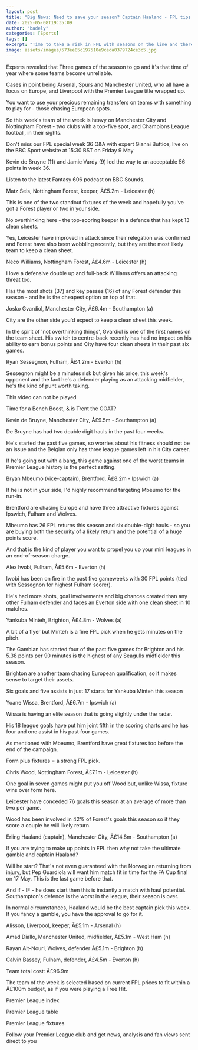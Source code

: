 ```yaml
---
layout: post
title: "Big News: Need to save your season? Captain Haaland - FPL tips & team of week"
date: 2025-05-08T19:35:09
author: "badely"
categories: [Sports]
tags: []
excerpt: "Time to take a risk in FPL with seasons on the line and there's no bigger gamble this week - with huge a upside - than selecting Manchester City's Erl"
image: assets/images/573ee85c197510e9ceda0379724ce3c5.jpg
---
```


Experts revealed that Three games of the season to go and it's that time of year where some teams become unreliable.

Cases in point being Arsenal, Spurs and Manchester United, who all have a focus on Europe, and Liverpool with the Premier League title wrapped up.

You want to use your precious remaining transfers on teams with something to play for - those chasing European spots.

So this week's team of the week is heavy on Manchester City and Nottingham Forest - two clubs with a top-five spot, and Champions League football, in their sights. 

Don't miss our FPL special week 36 Q&A with expert Gianni Buttice, live on the BBC Sport website at 15:30 BST on Friday 9 May

Kevin de Bruyne (11) and Jamie Vardy (9) led the way to an acceptable 56 points in week 36.

Listen to the latest Fantasy 606 podcast on BBC Sounds.

Matz Sels, Nottingham Forest, keeper, Â£5.2m - Leicester (h)

This is one of the two standout fixtures of the week and hopefully you've got a Forest player or two in your side.

No overthinking here - the top-scoring keeper in a defence that has kept 13 clean sheets.

Yes, Leicester have improved in attack since their relegation was confirmed and Forest have also been wobbling recently, but they are the most likely team to keep a clean sheet.

Neco Williams, Nottingham Forest, Â£4.6m - Leicester (h)

I love a defensive double up and full-back Williams offers an attacking threat too.

Has the most shots (37) and key passes (16) of any Forest defender this season - and he is the cheapest option on top of that.

Josko Gvardiol, Manchester City, Â£6.4m - Southampton (a)

City are the other side you'd expect to keep a clean sheet this week.

In the spirit of 'not overthinking things', Gvardiol is one of the first names on the team sheet. His switch to centre-back recently has had no impact on his ability to earn bonus points and City have four clean sheets in their past six games.

Ryan Sessegnon, Fulham, Â£4.2m - Everton (h)

Sessegnon might be a minutes risk but given his price, this week's opponent and the fact he's a defender playing as an attacking midfielder, he's the kind of punt worth taking.

This video can not be played

Time for a Bench Boost, & is Trent the GOAT?

Kevin de Bruyne, Manchester City, Â£9.5m - Southampton (a)

De Bruyne has had two double digit hauls in the past four weeks. 

He's started the past five games, so worries about his fitness should not be an issue and the Belgian only has three league games left in his City career.

If he's going out with a bang, this game against one of the worst teams in Premier League history is the perfect setting.

Bryan Mbeumo (vice-captain), Brentford, Â£8.2m - Ipswich (a)

If he is not in your side, I'd highly recommend targeting Mbeumo for the run-in.

Brentford are chasing Europe and have three attractive fixtures against Ipswich, Fulham and Wolves.

Mbeumo has 26 FPL returns this season and six double-digit hauls - so you are buying both the security of a likely return and the potential of a huge points score.

And that is the kind of player you want to propel you up your mini leagues in an end-of-season charge.

Alex Iwobi, Fulham, Â£5.6m - Everton (h)

Iwobi has been on fire in the past five gameweeks with 30 FPL points (tied with Sessegnon for highest Fulham scorer).

He's had more shots, goal involvements and big chances created than any other Fulham defender and faces an Everton side with one clean sheet in 10 matches.

Yankuba Minteh, Brighton, Â£4.8m - Wolves (a)

A bit of a flyer but Minteh is a fine FPL pick when he gets minutes on the pitch.

The Gambian has started four of the past five games for Brighton and his 5.38 points per 90 minutes is the highest of any Seagulls midfielder this season.

Brighton are another team chasing European qualification, so it makes sense to target their assets.

Six goals and five assists in just 17 starts for Yankuba Minteh this season

Yoane Wissa, Brentford, Â£6.7m - Ipswich (a)

Wissa is having an elite season that is going slightly under the radar.

His 18 league goals have put him joint fifth in the scoring charts and he has four and one assist in his past four games.

As mentioned with Mbeumo, Brentford have great fixtures too before the end of the campaign.

Form plus fixtures = a strong FPL pick.

Chris Wood, Nottingham Forest, Â£7.1m - Leicester (h)

One goal in seven games might put you off Wood but, unlike Wissa, fixture wins over form here.

Leicester have conceded 76 goals this season at an average of more than two per game.

Wood has been involved in 42% of Forest's goals this season so if they score a couple he will likely return.

Erling Haaland (captain), Manchester City, Â£14.8m - Southampton (a)

If you are trying to make up points in FPL then why not take the ultimate gamble and captain Haaland?

Will he start? That's not even guaranteed with the Norwegian returning from injury, but Pep Guardiola will want him match fit in time for the FA Cup final on 17 May. This is the last game before that.

And if - IF - he does start then this is instantly a match with haul potential. Southampton's defence is the worst in the league, their season is over.

In normal circumstances, Haaland would be the best captain pick this week. If you fancy a gamble, you have the approval to go for it.

Alisson, Liverpool, keeper, Â£5.1m - Arsenal (h)

Amad Diallo, Manchester United, midfielder, Â£5.1m - West Ham (h)

Rayan Ait-Nouri, Wolves, defender Â£5.1m - Brighton (h)

Calvin Bassey, Fulham, defender, Â£4.5m - Everton (h)

Team total cost: Â£96.9m

The team of the week is selected based on current FPL prices to fit within a Â£100m budget, as if you were playing a Free Hit.

Premier League index

Premier League table

Premier League fixtures

Follow your Premier League club and get news, analysis and fan views sent direct to you

